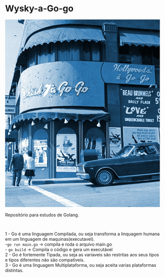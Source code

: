 # Wysky-a-Go-go

![go Montado](./go-go.jpg)<br>

<p>Repositório para estudos de Golang.</p>
<br>

1 - Go é uma linguagem Compilada, ou seja transforma a linquagem humana em um linguagem de maquinas(executavel).<br>
    -` go run main.go ` -> compila e roda o arquivo main.go <br>
    - ` go build ` -> Compila o código e gera um executável<br>
2 - Go é fortemente Tipada, ou seja as variaveis são restritas aos seus tipos e tipos diferentes não são compativeis.<br>
3 - Go é uma linguagem Multiplataforma, ou seja aceita varias plataformas distintas.<br>
